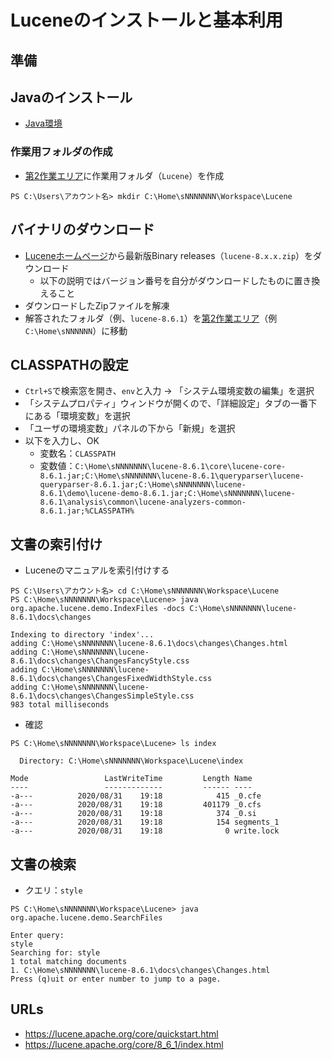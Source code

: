 # Luceneのインストールと基本利用

## 準備

## Javaのインストール

- [Java環境](../../pc-java.md)
  
### 作業用フォルダの作成

- [第2作業エリア](../../pc-workspace.md)に作業用フォルダ（`Lucene`）を作成
```
PS C:\Users\アカウント名> mkdir C:\Home\sNNNNNNN\Workspace\Lucene
```

## バイナリのダウンロード

- [Luceneホームページ](https://lucene.apache.org/core/downloads.html)から最新版Binary releases（`lucene-8.x.x.zip`）をダウンロード
  - 以下の説明ではバージョン番号を自分がダウンロードしたものに置き換えること
- ダウンロードしたZipファイルを解凍
- 解答されたフォルダ（例、`lucene-8.6.1`）を[第2作業エリア](../../pc-workspace.md)（例 `C:\Home\sNNNNNN`）に移動

## CLASSPATHの設定

- `Ctrl+S`で検索窓を開き、`env`と入力 → 「システム環境変数の編集」を選択
- 「システムプロパティ」ウィンドウが開くので、「詳細設定」タブの一番下にある「環境変数」を選択
- 「ユーザの環境変数」パネルの下から「新規」を選択
- 以下を入力し、OK
  - 変数名：`CLASSPATH`
  - 変数値：`C:\Home\sNNNNNNN\lucene-8.6.1\core\lucene-core-8.6.1.jar;C:\Home\sNNNNNNN\lucene-8.6.1\queryparser\lucene-queryparser-8.6.1.jar;C:\Home\sNNNNNNN\lucene-8.6.1\demo\lucene-demo-8.6.1.jar;C:\Home\sNNNNNNN\lucene-8.6.1\analysis\common\lucene-analyzers-common-8.6.1.jar;%CLASSPATH%`


## 文書の索引付け

- Luceneのマニュアルを索引付けする

```
PS C:\Users\アカウント名> cd C:\Home\sNNNNNNN\Workspace\Lucene
PS C:\Home\sNNNNNNN\Workspace\Lucene> java org.apache.lucene.demo.IndexFiles -docs C:\Home\sNNNNNNN\lucene-8.6.1\docs\changes

Indexing to directory 'index'...
adding C:\Home\sNNNNNNN\lucene-8.6.1\docs\changes\Changes.html
adding C:\Home\sNNNNNNN\lucene-8.6.1\docs\changes\ChangesFancyStyle.css
adding C:\Home\sNNNNNNN\lucene-8.6.1\docs\changes\ChangesFixedWidthStyle.css
adding C:\Home\sNNNNNNN\lucene-8.6.1\docs\changes\ChangesSimpleStyle.css
983 total milliseconds
```

- 確認

```
PS C:\Home\sNNNNNNN\Workspace\Lucene> ls index

  Directory: C:\Home\sNNNNNNN\Workspace\Lucene\index

Mode                 LastWriteTime         Length Name
----                 -------------         ------ ----
-a---          2020/08/31    19:18            415 _0.cfe
-a---          2020/08/31    19:18         401179 _0.cfs
-a---          2020/08/31    19:18            374 _0.si
-a---          2020/08/31    19:18            154 segments_1
-a---          2020/08/31    19:18              0 write.lock
```

## 文書の検索

- クエリ：`style`
  
```
PS C:\Home\sNNNNNNN\Workspace\Lucene> java org.apache.lucene.demo.SearchFiles

Enter query:
style
Searching for: style
1 total matching documents
1. C:\Home\sNNNNNNN\lucene-8.6.1\docs\changes\Changes.html
Press (q)uit or enter number to jump to a page.
```

## URLs

- https://lucene.apache.org/core/quickstart.html
- https://lucene.apache.org/core/8_6_1/index.html
